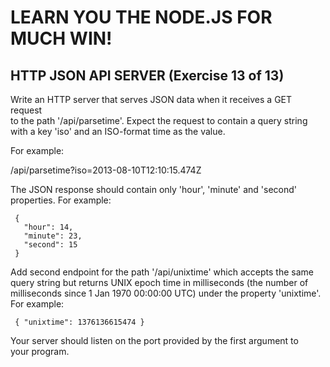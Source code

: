 # LEARN YOU THE NODE.JS FOR MUCH WIN!  
   
 ## HTTP JSON API SERVER (Exercise 13 of 13)  
   
  Write an HTTP server that serves JSON data when it receives a GET request  
  to the path '/api/parsetime'. Expect the request to contain a query string  
  with a key 'iso' and an ISO-format time as the value.  
   
  For example:  
   
  /api/parsetime?iso=2013-08-10T12:10:15.474Z  
   
  The JSON response should contain only 'hour', 'minute' and 'second'  
  properties. For example:  
   
     {  
       "hour": 14,  
       "minute": 23,  
       "second": 15  
     }  
   
  Add second endpoint for the path '/api/unixtime' which accepts the same  
  query string but returns UNIX epoch time in milliseconds (the number of  
  milliseconds since 1 Jan 1970 00:00:00 UTC) under the property 'unixtime'.  
  For example:  
   
     { "unixtime": 1376136615474 }  
   
  Your server should listen on the port provided by the first argument to  
  your program.  